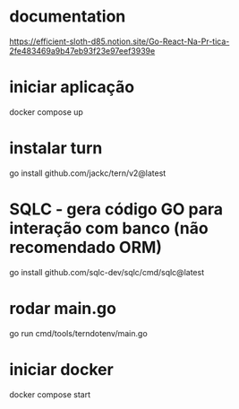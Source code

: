 # documentation
https://efficient-sloth-d85.notion.site/Go-React-Na-Pr-tica-2fe483469a9b47eb93f23e97eef3939e

# iniciar aplicação
docker compose up

# instalar turn
go install github.com/jackc/tern/v2@latest

# SQLC - gera código GO para interação com banco (não recomendado ORM)
go install github.com/sqlc-dev/sqlc/cmd/sqlc@latest

# rodar main.go
go run cmd/tools/terndotenv/main.go

# iniciar docker
docker compose start